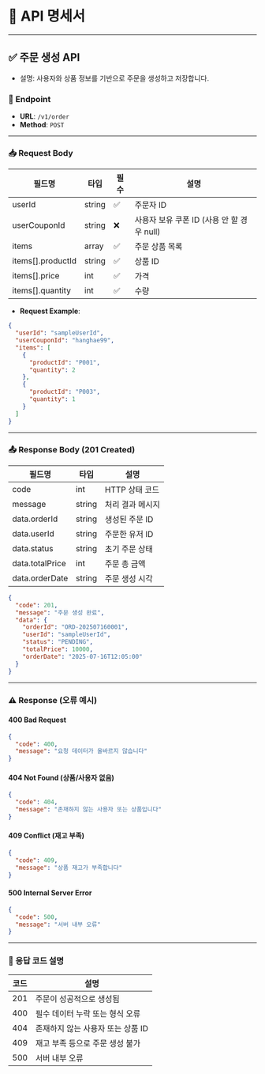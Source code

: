 # 📌 API 명세서

---

## ✅ 주문 생성 API

- 설명: 사용자와 상품 정보를 기반으로 주문을 생성하고 저장합니다.  

### 🔗 Endpoint

- **URL**: `/v1/order`
- **Method**: `POST`

---

### 📥 Request Body

| 필드명               | 타입     | 필수 | 설명                            |
|-------------------|----------|------|-------------------------------|
| userId            | string   | ✅   | 주문자 ID                        |
| userCouponId      | string   | ❌   | 사용자 보유 쿠폰 ID (사용 안 할 경우 null) |
| items             | array    | ✅   | 주문 상품 목록                      |
| items[].productId | string | ✅ | 상품 ID                         |
| items[].price     | int    | ✅ | 가격                            |
| items[].quantity  | int    | ✅ | 수량                            |

- **Request Example**:

```json
{
  "userId": "sampleUserId",
  "userCouponId": "hanghae99",
  "items": [
    {
      "productId": "P001",
      "quantity": 2
    },
    {
      "productId": "P003",
      "quantity": 1
    }
  ]
}
```

---

### 📤 Response Body (201 Created)

| 필드명             | 타입   | 설명        |
|-----------------|--------|-----------|
| code            | int    | HTTP 상태 코드 |
| message         | string | 처리 결과 메시지 |
| data.orderId    | string | 생성된 주문 ID |
| data.userId     | string | 주문한 유저 ID |
| data.status     | string | 초기 주문 상태  |
| data.totalPrice | int | 주문 총 금액   |
| data.orderDate  | string | 주문 생성 시각  |

```json
{
  "code": 201,
  "message": "주문 생성 완료",
  "data": {
    "orderId": "ORD-202507160001",
    "userId": "sampleUserId",
    "status": "PENDING",
    "totalPrice": 10000,
    "orderDate": "2025-07-16T12:05:00"
  }
}
```

---

### ⚠️ Response (오류 예시)

#### 400 Bad Request

```json
{
  "code": 400,
  "message": "요청 데이터가 올바르지 않습니다"
}
```

#### 404 Not Found (상품/사용자 없음)

```json
{
  "code": 404,
  "message": "존재하지 않는 사용자 또는 상품입니다"
}
```

#### 409 Conflict (재고 부족)

```json
{
  "code": 409,
  "message": "상품 재고가 부족합니다"
}
```

#### 500 Internal Server Error

```json
{
  "code": 500,
  "message": "서버 내부 오류"
}
```

---

### 📘 응답 코드 설명

| 코드 | 설명                  |
|------|---------------------|
| 201  | 주문이 성공적으로 생성됨       |
| 400  | 필수 데이터 누락 또는 형식 오류  |
| 404  | 존재하지 않는 사용자 또는 상품 ID |
| 409  | 재고 부족 등으로 주문 생성 불가  |
| 500  | 서버 내부 오류  |

